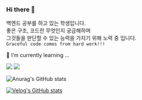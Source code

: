 ### Hi there 👋
백엔드 공부를 하고 있는 학생입니다.   
좋은 구조, 코드란 무엇인지 궁금해하며   
그것들을 판단할 수 있는 능력을 가지기 위해 노력 중 입니다.   
`Graceful code comes from hard work!!!`

🌱 I’m currently learning ...

<a href="https://www.java.com/ko/" target="_blank"><img src="https://img.shields.io/badge/Java-007396?style=flat-square&logo=Java&logoColor=white"/></a>
<a href="https://spring.io/" target="_blank"><img src="https://img.shields.io/badge/Spring-6DB33F?style=flat-square&logo=Spring&logoColor=white"/></a>


![Anurag's GitHub stats](https://github-readme-stats.vercel.app/api?username=HiiWee&&show_icons=true&theme=highcontrast)
<!--
**HiiWee/HiiWee** is a ✨ _special_ ✨ repository because its `README.md` (this file) appears on your GitHub profile.

Here are some ideas to get you started:

- 🔭 I’m currently working on ...

- 👯 I’m looking to collaborate on ...
- 🤔 I’m looking for help with ...
- 💬 Ask me about ...
- 📫 How to reach me: ...
- 😄 Pronouns: ...
- ⚡ Fun fact: ...
-->

[![Velog's GitHub stats](https://velog-readme-stats.vercel.app/api?name=wpdlzhf159&color=dark)](https://velog.io/@wpdlzhf159)
